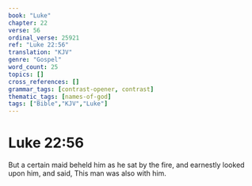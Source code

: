 ```yaml
---
book: "Luke"
chapter: 22
verse: 56
ordinal_verse: 25921
ref: "Luke 22:56"
translation: "KJV"
genre: "Gospel"
word_count: 25
topics: []
cross_references: []
grammar_tags: [contrast-opener, contrast]
thematic_tags: [names-of-god]
tags: ["Bible","KJV","Luke"]
---
```


# Luke 22:56

But a certain maid beheld him as he sat by the fire, and earnestly looked upon him, and said, This man was also with him.
